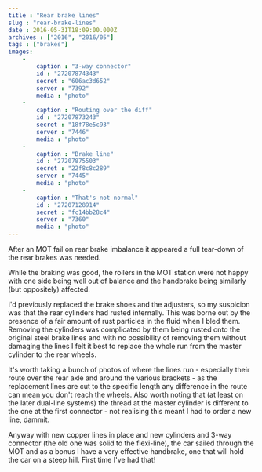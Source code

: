```yaml
---
title : "Rear brake lines"
slug : "rear-brake-lines"
date : 2016-05-31T18:09:00.000Z
archives : ["2016", "2016/05"]
tags : ["brakes"]
images:
    -
        caption : "3-way connector"
        id : "27207874343"
        secret : "606ac3d652"
        server : "7392"
        media : "photo"
    -
        caption : "Routing over the diff"
        id : "27207873243"
        secret : "18f78e5c93"
        server : "7446"
        media : "photo"
    -
        caption : "Brake line"
        id : "27207875503"
        secret : "22f8c8c289"
        server : "7445"
        media : "photo"
    -
        caption : "That's not normal"
        id : "27207128914"
        secret : "fc14bb28c4"
        server : "7360"
        media : "photo"
---
```


After an MOT fail on rear brake imbalance it appeared a full tear-down of the rear brakes was needed.

While the braking was good, the rollers in the MOT station were not happy with one side being well out of balance and the handbrake being similarly (but oppositely) affected.

I'd previously replaced the brake shoes and the adjusters, so my suspicion was that the rear cylinders had rusted internally. This was borne out by the presence of a fair amount of rust particles in the fluid when I bled them. Removing the cylinders was complicated by them being rusted onto the original steel brake lines and with no possibility of removing them without damaging the lines I felt it best to replace the whole run from the master cylinder to the rear wheels.

It's worth taking a bunch of photos of where the lines run - especially their route over the rear axle and around the various brackets - as the replacement lines are cut to the specific length any difference in the route can mean you don't reach the wheels. Also worth noting that (at least on the later dual-line systems) the thread at the master cylinder is different to the one at the first connector - not realising this meant I had to order a new line, dammit.

Anyway with new copper lines in place and new cylinders and 3-way connector (the old one was solid to the flexi-line), the car sailed through the MOT and as a bonus I have a very effective handbrake, one that will hold the car on a steep hill. First time I've had that!